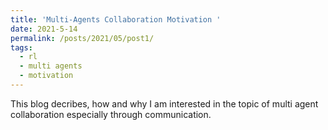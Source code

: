 ```yaml
---
title: 'Multi-Agents Collaboration Motivation '
date: 2021-5-14
permalink: /posts/2021/05/post1/
tags:
  - rl
  - multi agents
  - motivation
---
```


This blog decribes, how and why I am interested in the topic of multi agent collaboration especially through communication.

